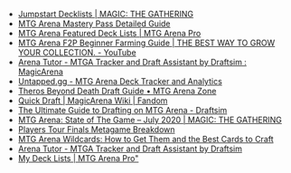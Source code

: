 

* [Jumpstart Decklists | MAGIC: THE GATHERING](https://magic.wizards.com/en/articles/archive/feature/jumpstart-decklists-2020-06-18)
* [MTG Arena Mastery Pass Detailed Guide](https://aetherhub.com/Article/MTG-Arena-Mastery-Pass-Detailed-Guide#:~:text=You%20get%20500xp%20per%20daily,level%2087%20with%2087.000xp.)
* [MTG Arena Featured Deck Lists | MTG Arena Pro](https://mtgarena.pro/decks)
* [MTG Arena F2P Beginner Farming Guide | THE BEST WAY TO GROW YOUR COLLECTION. - YouTube](https://www.youtube.com/watch?v=55Y9QvWWb6s)
* [Arena Tutor - MTGA Tracker and Draft Assistant by Draftsim : MagicArena](https://www.reddit.com/r/MagicArena/comments/etsuwf/arena_tutor_mtga_tracker_and_draft_assistant_by/fhepmki/)
* [Untapped.gg - MTG Arena Deck Tracker and Analytics](https://mtga.untapped.gg/)
* [Theros Beyond Death Draft Guide • MTG Arena Zone](https://mtgazone.com/theros-beyond-death-draft-guide/)
* [Quick Draft | MagicArena Wiki | Fandom](https://magicarena.fandom.com/wiki/Quick_Draft)
* [The Ultimate Guide to Drafting on MTG Arena - Draftsim](https://draftsim.com/mtg-arena-draft-guide/#:~:text=Quick%20Draft,-Best%2Dof%2DOne&text=What%20this%20means%20is%20that,ve%20reached%207%20match%20wins.)
* [MTG Arena: State of The Game – July 2020 | MAGIC: THE GATHERING](https://magic.wizards.com/en/articles/archive/magic-digital/mtg-arena-state-game-july-2020-07-15)
* [Players Tour Finals Metagame Breakdown](https://magic.gg/news/players-tour-finals-metagame-breakdown)
* [MTG Arena Wildcards: How to Get Them and the Best Cards to Craft](https://cardgamebase.com/mtg-arena-wildcards-guide/)
* [Arena Tutor - MTGA Tracker and Draft Assistant by Draftsim](https://draftsim.com/arenatutor/)
* [My Deck Lists | MTG Arena Pro"](https://mtgarena.pro/decks/?my)
<!--stackedit_data:
eyJoaXN0b3J5IjpbLTE4Njc4NDcyNTRdfQ==
-->